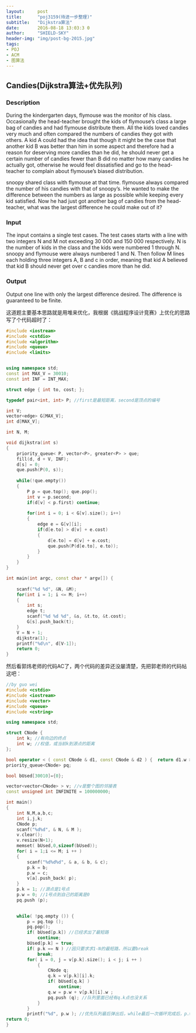 ```yaml
---
layout:     post
title:      "poj3159(待进一步整理)"
subtitle:   "Dijkstra算法"
date:       2016-08-18 13:03:3 0
author:     "SHIELD-SKY"
header-img: "img/post-bg-2015.jpg"
tags:
- POJ
- ACM
- 图算法
---
```

## Candies(Dijkstra算法+优先队列)
### Description

During the kindergarten days, flymouse was the monitor of his class. Occasionally the head-teacher brought the kids of flymouse’s class a large bag of candies and had flymouse distribute them. All the kids loved candies very much and often compared the numbers of candies they got with others. A kid A could had the idea that though it might be the case that another kid B was better than him in some aspect and therefore had a reason for deserving more candies than he did, he should never get a certain number of candies fewer than B did no matter how many candies he actually got, otherwise he would feel dissatisfied and go to the head-teacher to complain about flymouse’s biased distribution.

snoopy shared class with flymouse at that time. flymouse always compared the number of his candies with that of snoopy’s. He wanted to make the difference between the numbers as large as possible while keeping every kid satisfied. Now he had just got another bag of candies from the head-teacher, what was the largest difference he could make out of it?

### Input

The input contains a single test cases. The test cases starts with a line with two integers N and M not exceeding 30 000 and 150 000 respectively. N is the number of kids in the class and the kids were numbered 1 through N. snoopy and flymouse were always numbered 1 and N. Then follow M lines each holding three integers A, B and c in order, meaning that kid A believed that kid B should never get over c candies more than he did.

### Output

Output one line with only the largest difference desired. The difference is guaranteed to be finite.



这道题主要基本思路就是用堆来优化，我根据《挑战程序设计竞赛》上优化的思路写了个代码超时了：

```c++
#include <iostream>
#include <cstdio>
#include <algorithm>
#include <queue>
#include <limits>


using namespace std;
const int MAX_V = 30010;
const int INF = INT_MAX;

struct edge { int to, cost; };

typedef pair<int, int> P; //first是最短距离，second是顶点的编号

int V;
vector<edge> G[MAX_V];
int d[MAX_V];

int N, M;

void dijkstra(int s)
{
    priority_queue< P, vector<P>, greater<P> > que;
    fill(d, d + V, INF);
    d[s] = 0;
    que.push(P(0, s));
    
    while(!que.empty())
    {
        P p = que.top(); que.pop();
        int v = p.second;
        if(d[v] < p.first) continue;
        
        for(int i = 0; i < G[v].size(); i++)
        {
            edge e = G[v][i];
            if(d[e.to] > d[v] + e.cost)
            {
                d[e.to] = d[v] + e.cost;
                que.push(P(d[e.to], e.to));
            }
        }
    }
}

int main(int argc, const char * argv[]) {
    
    scanf("%d %d", &N, &M);
    for(int i = 1; i <= M; i++)
    {
        int s;
        edge t;
        scanf("%d %d %d", &s, &t.to, &t.cost);
        G[s].push_back(t);
    }
    V = N + 1;
    dijkstra(1);
    printf("%d\n", d[V-1]);
    return 0;
}
```

然后看郭炜老师的代码AC了，两个代码的差异还没屡清楚，先把郭老师的代码帖这吧：

```c++
//by guo wei
#include <cstdio> 
#include <iostream> 
#include <vector> 
#include <queue> 
#include <cstring> 

using namespace std;

struct CNode {
	int k; //有向边的终点
	int w; //权值，或当前k到源点的距离
};

bool operator < ( const CNode & d1, const CNode & d2 ) {  return d1.w > d2.w; } //priority_queue总是将最大的元素出列 
priority_queue<CNode> pq;

bool bUsed[30010]={0};

vector<vector<CNode> > v; //v是整个图的邻接表 
const unsigned int INFINITE = 100000000;

int main() 
{
	int N,M,a,b,c;
	int i,j,k;
	CNode p;
	scanf("%d%d", & N, & M ); 
	v.clear();
	v.resize(N+1);
	memset( bUsed,0,sizeof(bUsed)); 
	for( i = 1;i <= M; i ++ ) 
	{
		scanf("%d%d%d", & a, & b, & c); 
		p.k = b;
		p.w = c;
		v[a].push_back( p);
	}
	p.k = 1; //源点是1号点
	p.w = 0; //1号点到自己的距离是0 
	pq.push (p);
 

	while( !pq.empty ()) { 
		p = pq.top ();
		pq.pop();
		if( bUsed[p.k]) //已经求出了最短路
			continue; 
		bUsed[p.k] = true;
		if( p.k == N ) //因只要求求1-N的最短路，所以要break 
			break;
		for( i = 0, j = v[p.k].size(); i < j; i ++ ) 
			{ 
				CNode q; 
				q.k = v[p.k][i].k;
				if( bUsed[q.k] ) 
					continue;
				q.w = p.w + v[p.k][i].w ;
				pq.push (q); //队列里面已经有q.k点也没关系
			} 
		}
		printf("%d", p.w ); //优先队列最后弹出后，while最后一次循环完成后，p.w即是所求
return 0;
}
```

